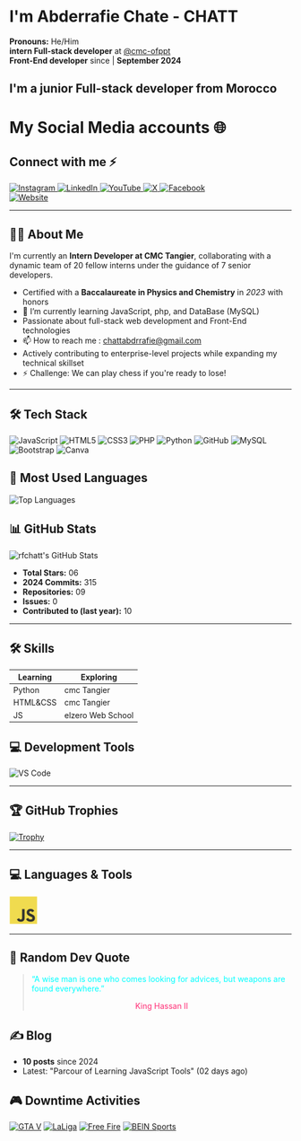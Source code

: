 # I'm Abderrafie Chate - CHATT 

**Pronouns:** He/Him<br>
**intern Full-stack developer** at [@cmc-ofppt](https://cmc.ac.ma/)  
**Front-End developer** since | **September 2024**

## I'm a junior Full-stack developer from Morocco

# My Social Media accounts 🌐

## Connect with me ⚡️

<a href="https://instagram.com/rfchatt" target="_blank">
  <img src="https://img.shields.io/badge/Instagram-E4405F?style=for-the-badge&logo=instagram&logoColor=white" alt="Instagram">
</a>
<a href="https://www.linkedin.com/in/abderrafie-chate-a85087328/" target="_blank">
  <img src="https://img.shields.io/badge/LinkedIn-0077B5?style=for-the-badge&logo=linkedin&logoColor=white" alt="LinkedIn">
</a>
<a href="https://www.youtube.com/@Chatt-01" target="_blank">
  <img src="https://img.shields.io/badge/YouTube-FF0000?style=for-the-badge&logo=youtube&logoColor=white" alt="YouTube">
</a>
<a href="https://x.com/AbderrafieChate" target="_blank">
  <img src="https://img.shields.io/badge/Twitter-1DA1F2?style=for-the-badge&logo=twitter&logoColor=white" alt="X">
</a>
<a href="https://www.facebook.com/profile.php?id=100050403090152" target="_blank">
  <img src="https://img.shields.io/badge/Facebook-1877F2?style=for-the-badge&logo=facebook&logoColor=white" alt="Facebook">
</a><br>
<a href="https://rfchatt.github.io/Monsite/" target="_blank">
  <img src="https://img.shields.io/badge/Website-4285F4?style=flat&logo=google-chrome&logoColor=white" alt="Website">
</a>

---

## 👩‍💻 About Me

I'm currently an **Intern Developer at CMC Tangier**, collaborating with a dynamic team of 20 fellow interns under the guidance of 7 senior developers.  
- Certified with a **Baccalaureate in Physics and Chemistry** in *2023* with honors
- 🌱 I’m currently learning JavaScript, php, and DataBase (MySQL)
- Passionate about full-stack web development and Front-End technologies
- 📫 How to reach me : chattabdrrafie@gmail.com
- Actively contributing to enterprise-level projects while expanding my technical skillset
- ⚡ Challenge: We can play chess if you're ready to lose!

---

## 🛠️ Tech Stack

![JavaScript](https://img.shields.io/badge/JavaScript-F7DF1E?style=flat&logo=javascript&logoColor=black)
![HTML5](https://img.shields.io/badge/HTML5-E34F26?style=flat&logo=html5&logoColor=white)
![CSS3](https://img.shields.io/badge/CSS3-1572B6?style=flat&logo=css3&logoColor=white)
![PHP](https://img.shields.io/badge/PHP-777BB4?style=flat&logo=php&logoColor=white)
![Python](https://img.shields.io/badge/Python-3776AB?style=flat&logo=python&logoColor=white)
![GitHub](https://img.shields.io/badge/GitHub-181717?style=flat&logo=github&logoColor=white)
![MySQL](https://img.shields.io/badge/MySQL-4479A1?style=flat&logo=mysql&logoColor=white)<br>
![Bootstrap](https://img.shields.io/badge/Bootstrap-7952B3?style=for-the-badge&logo=bootstrap&logoColor=white)
![Canva](https://img.shields.io/badge/Canva-00C4CC?style=for-the-badge&logo=canva&logoColor=white)



## 🐍 Most Used Languages

![Top Languages](https://github-readme-stats.vercel.app/api/top-langs/?username=rfchatt&layout=compact&theme=radical)



## 📊 GitHub Stats

![rfchatt's GitHub Stats](https://github-readme-stats.vercel.app/api?username=rfchatt&show_icons=true&theme=merko&hide=issues&include_all_commits=true)

- **Total Stars:** 06
- **2024 Commits:** 315 
- **Repositories:** 09
- **Issues:** 0
- **Contributed to (last year):** 10 

---

## 🛠️ Skills

| Learning | Exploring |
|----------|-----------|
| Python   | cmc Tangier |
| HTML&CSS | cmc Tangier |
|   JS     | elzero Web School |



## 💻 Development Tools

![VS Code](https://img.shields.io/badge/Editor-VS_Code-007ACC?style=flat&logo=visual-studio-code)

---
## 🏆 GitHub Trophies

[![Trophy](https://github-profile-trophy.vercel.app/?username=rfchatt&theme=tokyonight)](https://github.com/ryo-ma/github-profile-trophy)

---

## 💻 Languages & Tools

<p align="left">
  <img src="https://raw.githubusercontent.com/devicons/devicon/master/icons/javascript/javascript-original.svg" alt="JavaScript" width="50" height="50"/>
</p>

---

## 🧠 Random Dev Quote

<blockquote>
  <p style="color:#00ffff; font-style:arial;">
    “A wise man is one who comes looking for advices, but weapons are found everywhere.”
  </p>
  <p style="color:#ff2d75; text-align:center;">King Hassan II</p>
</blockquote>


## ✍️ Blog

- **10 posts** since 2024 
- Latest: "Parcour of Learning JavaScript Tools" (02 days ago)  



## 🎮 Downtime Activities

[![GTA V](https://img.shields.io/badge/GTA_V-000000?style=for-the-badge&logo=data:image/svg+xml;base64,PHN2ZyB4bWxucz0iaHR0cDovL3d3dy53My5vcmcvMjAwMC9zdmciIHZpZXdCb3g9IjAgMCAyNDAgODAiPjxwYXRoIGZpbGw9IiMwMDAwMDAiIGQ9Ik0wIDBoMjQwdjgwSDB6Ii8+PHRleHQgeD0iMTIwIiB5PSI0NSIgZm9udC1mYW1pbHk9IkFyaWFsIiBmb250LXdlaWdodD0iYm9sZCIgZm9udC1zaXplPSIyNCIgZmlsbD0iI0ZGRiIgdGV4dC1hbmNob3I9Im1pZGRsZSI+R1RBIFY8L3RleHQ+PC9zdmc+&logoColor=F5C518)](https://www.rockstargames.com/V/)
[![LaLiga](https://img.shields.io/badge/LaLiga-E41D23?style=for-the-badge&logoColor=white)](https://www.laliga.com/)
[![Free Fire](https://img.shields.io/badge/Free_Fire-000000?style=for-the-badge&logo=data:image/svg+xml;base64,PHN2ZyB4bWxucz0iaHR0cDovL3d3dy53My5vcmcvMjAwMC9zdmciIHZpZXdCb3g9IjAgMCAyNDAgODAiPjxwYXRoIGZpbGw9IiMwMDAwMDAiIGQ9Ik0wIDBoMjQwdjgwSDB6Ii8+PHRleHQgeD0iMTIwIiB5PSI0NSIgZm9udC1mYW1pbHk9IkFyaWFsIiBmb250LXdlaWdodD0iYm9sZCIgZm9udC1zaXplPSIyNCIgZmlsbD0iI0ZGRDcwMCIgdGV4dC1hbmNob3I9Im1pZGRsZSI+RnJlZSBGaXJlPC90ZXh0Pjwvc3ZnPg==&logoColor=FF0000)](https://ff.garena.com/)
[![BEIN Sports](https://img.shields.io/badge/BEIN_Sports-6A0DAD?style=for-the-badge&logo=star&logoColor=white)](https://www.beinsports.com/)

